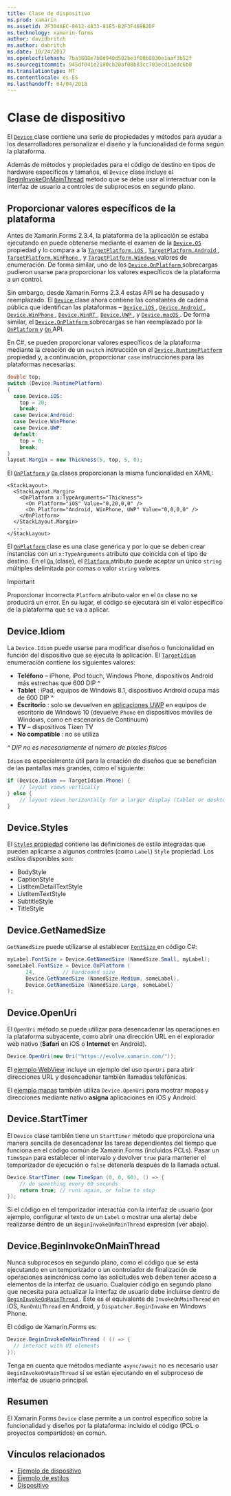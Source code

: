 ```yaml
---
title: Clase de dispositivo
ms.prod: xamarin
ms.assetid: 2F304AEC-8612-4833-81E5-B2F3F469B2DF
ms.technology: xamarin-forms
author: davidbritch
ms.author: dabritch
ms.date: 10/24/2017
ms.openlocfilehash: 7ba3808e7b8d948d502be3f80b8830e1aaf3b52f
ms.sourcegitcommit: 945df041e2180cb20af08b83cc703ecd1aedc6b0
ms.translationtype: MT
ms.contentlocale: es-ES
ms.lasthandoff: 04/04/2018
---
```

# <a name="device-class"></a>Clase de dispositivo

El [ `Device` ](https://developer.xamarin.com/api/type/Xamarin.Forms.Device/) clase contiene una serie de propiedades y métodos para ayudar a los desarrolladores personalizar el diseño y la funcionalidad de forma según la plataforma.

Además de métodos y propiedades para el código de destino en tipos de hardware específicos y tamaños, el `Device` clase incluye el [BeginInvokeOnMainThread](#Device_BeginInvokeOnMainThread) método que se debe usar al interactuar con la interfaz de usuario a controles de subprocesos en segundo plano.

<a name="providing-platform-values" />

## <a name="providing-platform-specific-values"></a>Proporcionar valores específicos de la plataforma

Antes de Xamarin.Forms 2.3.4, la plataforma de la aplicación se estaba ejecutando en puede obtenerse mediante el examen de la [ `Device.OS` ](https://developer.xamarin.com/api/property/Xamarin.Forms.Device.OS/) propiedad y lo compara a la [ `TargetPlatform.iOS` ](https://developer.xamarin.com/api/field/Xamarin.Forms.TargetPlatform.iOS/), [ `TargetPlatform.Android` ](https://developer.xamarin.com/api/field/Xamarin.Forms.TargetPlatform.Android/), [ `TargetPlatform.WinPhone` ](https://developer.xamarin.com/api/field/Xamarin.Forms.TargetPlatform.WinPhone/), y [ `TargetPlatform.Windows` ](https://developer.xamarin.com/api/field/Xamarin.Forms.TargetPlatform.Windows/) valores de enumeración. De forma similar, uno de los [ `Device.OnPlatform` ](https://developer.xamarin.com/api/member/Xamarin.Forms.Device.OnPlatform/p/System.Action/System.Action/System.Action/System.Action/) sobrecargas pudieron usarse para proporcionar los valores específicos de la plataforma a un control.

Sin embargo, desde Xamarin.Forms 2.3.4 estas API se ha desusado y reemplazado. El [ `Device` ](https://developer.xamarin.com/api/type/Xamarin.Forms.Device/) clase ahora contiene las constantes de cadena pública que identifican las plataformas – [ `Device.iOS` ](https://developer.xamarin.com/api/field/Xamarin.Forms.Device.iOS/), [ `Device.Android` ](https://developer.xamarin.com/api/field/Xamarin.Forms.Device.Android/), [ `Device.WinPhone` ](https://developer.xamarin.com/api/field/Xamarin.Forms.Device.WinPhone/), [ `Device.WinRT` ](https://developer.xamarin.com/api/field/Xamarin.Forms.Device.WinRT/), [ `Device.UWP` ](https://developer.xamarin.com/api/field/Xamarin.Forms.Device.UWP/), y [ `Device.macOS` ](https://developer.xamarin.com/api/field/Xamarin.Forms.Device.macOS/). De forma similar, el [ `Device.OnPlatform` ](https://developer.xamarin.com/api/member/Xamarin.Forms.Device.OnPlatform/p/System.Action/System.Action/System.Action/System.Action/) sobrecargas se han reemplazado por la [ `OnPlatform` ](https://developer.xamarin.com/api/type/Xamarin.Forms.OnPlatform%3CT%3E/) y [ `On` ](https://developer.xamarin.com/api/type/Xamarin.Forms.On/) API.

En C#, se pueden proporcionar valores específicos de la plataforma mediante la creación de un `switch` instrucción en el [ `Device.RuntimePlatform` ](https://developer.xamarin.com/api/property/Xamarin.Forms.Device.RuntimePlatform/) propiedad y, a continuación, proporcionar `case` instrucciones para las plataformas necesarias:

```csharp
double top;
switch (Device.RuntimePlatform)
{
  case Device.iOS:
    top = 20;
    break;
  case Device.Android:
  case Device.WinPhone:
  case Device.UWP:
  default:
    top = 0;
    break;
}
layout.Margin = new Thickness(5, top, 5, 0);
```

El [ `OnPlatform` ](https://developer.xamarin.com/api/type/Xamarin.Forms.OnPlatform%3CT%3E/) y [ `On` ](https://developer.xamarin.com/api/type/Xamarin.Forms.On/) clases proporcionan la misma funcionalidad en XAML:

```xaml
<StackLayout>
  <StackLayout.Margin>
    <OnPlatform x:TypeArguments="Thickness">
      <On Platform="iOS" Value="0,20,0,0" />
      <On Platform="Android, WinPhone, UWP" Value="0,0,0,0" />
    </OnPlatform>
  </StackLayout.Margin>
  ...
</StackLayout>
```

El [ `OnPlatform` ](https://developer.xamarin.com/api/type/Xamarin.Forms.OnPlatform%3CT%3E/) clase es una clase genérica y por lo que se deben crear instancias con un `x:TypeArguments` atributo que coincida con el tipo de destino. En el [ `On` ](https://developer.xamarin.com/api/type/Xamarin.Forms.On/) (clase), el [ `Platform` ](https://developer.xamarin.com/api/property/Xamarin.Forms.On.Platform/) atributo puede aceptar un único `string` múltiples delimitada por comas o valor `string` valores.

> [!IMPORTANT]
> Proporcionar incorrecta `Platform` atributo valor en el `On` clase no se producirá un error. En su lugar, el código se ejecutará sin el valor específico de la plataforma que se va a aplicar.

<a name="Device_Idiom" />

## <a name="deviceidiom"></a>Device.Idiom

La `Device.Idiom` puede usarse para modificar diseños o funcionalidad en función del dispositivo que se ejecuta la aplicación. El [ `TargetIdiom` ](https://developer.xamarin.com/api/type/Xamarin.Forms.TargetIdiom/) enumeración contiene los siguientes valores:

-  **Teléfono** – iPhone, iPod touch, Windows Phone, dispositivos Android más estrechas que 600 DIP ^
-  **Tablet** : iPad, equipos de Windows 8.1, dispositivos Android ocupa más de 600 DIP ^
-  **Escritorio** : solo se devuelven en [aplicaciones UWP](~/xamarin-forms/platform/windows/installation/universal.md) en equipos de escritorio de Windows 10 (devuelve `Phone` en dispositivos móviles de Windows, como en escenarios de Continuum)
-  **TV** – dispositivos Tizen TV
-  **No compatible** : no se utiliza

*^ DIP no es necesariamente el número de píxeles físicos*

`Idiom` es especialmente útil para la creación de diseños que se benefician de las pantallas más grandes, como el siguiente:

```csharp
if (Device.Idiom == TargetIdiom.Phone) {
    // layout views vertically
} else {
    // layout views horizontally for a larger display (tablet or desktop)
}
```

<a name="Device_Styles" />

## <a name="devicestyles"></a>Device.Styles

El [ `Styles` propiedad](~/xamarin-forms/user-interface/styles/index.md) contiene las definiciones de estilo integradas que pueden aplicarse a algunos controles (como `Label`) `Style` propiedad. Los estilos disponibles son:

* BodyStyle
* CaptionStyle
* ListItemDetailTextStyle
* ListItemTextStyle
* SubtitleStyle
* TitleStyle

<a name="Device_GetNamedSize" />

## <a name="devicegetnamedsize"></a>Device.GetNamedSize

`GetNamedSize` puede utilizarse al establecer [ `FontSize` ](~/xamarin-forms/user-interface/text/fonts.md) en código C#:

```csharp
myLabel.FontSize = Device.GetNamedSize (NamedSize.Small, myLabel);
someLabel.FontSize = Device.OnPlatform (
      24,         // hardcoded size
      Device.GetNamedSize (NamedSize.Medium, someLabel),
      Device.GetNamedSize (NamedSize.Large, someLabel)
);
```

<a name="Device_OpenUri" />

## <a name="deviceopenuri"></a>Device.OpenUri

El `OpenUri` método se puede utilizar para desencadenar las operaciones en la plataforma subyacente, como abrir una dirección URL en el explorador web nativo (**Safari** en iOS o **Internet** en Android).

```csharp
Device.OpenUri(new Uri("https://evolve.xamarin.com/"));
```

El [ejemplo WebView](https://github.com/xamarin/xamarin-forms-samples/blob/master/WorkingWithWebview/WorkingWithWebview/WebAppPage.cs) incluye un ejemplo del uso `OpenUri` para abrir direcciones URL y desencadenar también llamadas telefónicas.

El [ejemplo mapas](https://github.com/xamarin/xamarin-forms-samples/blob/master/WorkingWithMaps/WorkingWithMaps/MapAppPage.cs) también utiliza `Device.OpenUri` para mostrar mapas y direcciones mediante nativo **asigna** aplicaciones en iOS y Android.

<a name="Device_StartTimer" />

## <a name="devicestarttimer"></a>Device.StartTimer

El `Device` clase también tiene un `StartTimer` método que proporciona una manera sencilla de desencadenar las tareas dependientes del tiempo que funciona en el código común de Xamarin.Forms (incluidos PCLs). Pasar un `TimeSpan` para establecer el intervalo y devolver `true` para mantener el temporizador de ejecución o `false` detenerla después de la llamada actual.

```csharp
Device.StartTimer (new TimeSpan (0, 0, 60), () => {
    // do something every 60 seconds
    return true; // runs again, or false to stop
});
```

Si el código en el temporizador interactúa con la interfaz de usuario (por ejemplo, configurar el texto de un `Label` o mostrar una alerta) debe realizarse dentro de un `BeginInvokeOnMainThread` expresión (ver abajo).

<a name="Device_BeginInvokeOnMainThread" />

## <a name="devicebegininvokeonmainthread"></a>Device.BeginInvokeOnMainThread

Nunca subprocesos en segundo plano, como el código que se está ejecutando en un temporizador o un controlador de finalización de operaciones asincrónicas como las solicitudes web deben tener acceso a elementos de la interfaz de usuario. Cualquier código en segundo plano que necesita para actualizar la interfaz de usuario debe incluirse dentro de [ `BeginInvokeOnMainThread` ](https://developer.xamarin.com/api/member/Xamarin.Forms.Device.BeginInvokeOnMainThread/p/System.Action/). Éste es el equivalente de `InvokeOnMainThread` en iOS, `RunOnUiThread` en Android, y `Dispatcher.BeginInvoke` en Windows Phone.

El código de Xamarin.Forms es:

```csharp
Device.BeginInvokeOnMainThread ( () => {
  // interact with UI elements
});
```

Tenga en cuenta que métodos mediante `async/await` no es necesario usar `BeginInvokeOnMainThread` si se están ejecutando en el subproceso de interfaz de usuario principal.

## <a name="summary"></a>Resumen

El Xamarin.Forms `Device` clase permite a un control específico sobre la funcionalidad y diseños por la plataforma: incluido el código (PCL o proyectos compartidos) en común.


## <a name="related-links"></a>Vínculos relacionados

- [Ejemplo de dispositivo](https://developer.xamarin.com/samples/xamarin-forms/WorkingWithDevice/)
- [Ejemplo de estilos](https://developer.xamarin.com/samples/xamarin-forms/WorkingWithStyles/)
- [Dispositivo](https://developer.xamarin.com/api/type/Xamarin.Forms.Device/)
